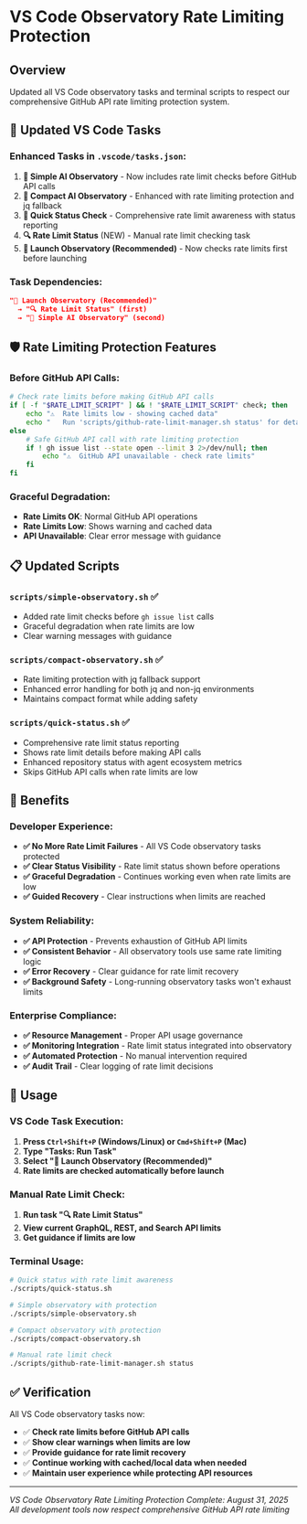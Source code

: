 # VS Code Observatory Rate Limiting Protection

## Overview

Updated all VS Code observatory tasks and terminal scripts to respect our comprehensive GitHub API rate limiting protection system.

## 🔄 **Updated VS Code Tasks**

### **Enhanced Tasks in `.vscode/tasks.json`:**

1. **🤖 Simple AI Observatory** - Now includes rate limit checks before GitHub API calls
2. **🤖 Compact AI Observatory** - Enhanced with rate limiting protection and jq fallback  
3. **🎯 Quick Status Check** - Comprehensive rate limit awareness with status reporting
4. **🔍 Rate Limit Status** (NEW) - Manual rate limit checking task
5. **🚀 Launch Observatory (Recommended)** - Now checks rate limits first before launching

### **Task Dependencies:**
```json
"🚀 Launch Observatory (Recommended)" 
  → "🔍 Rate Limit Status" (first)
  → "🤖 Simple AI Observatory" (second)
```

## 🛡️ **Rate Limiting Protection Features**

### **Before GitHub API Calls:**
```bash
# Check rate limits before making GitHub API calls
if [ -f "$RATE_LIMIT_SCRIPT" ] && ! "$RATE_LIMIT_SCRIPT" check; then
    echo "⚠️  Rate limits low - showing cached data"
    echo "   Run 'scripts/github-rate-limit-manager.sh status' for details"
else
    # Safe GitHub API call with rate limiting protection
    if ! gh issue list --state open --limit 3 2>/dev/null; then
        echo "⚠️  GitHub API unavailable - check rate limits"
    fi
fi
```

### **Graceful Degradation:**
- **Rate Limits OK**: Normal GitHub API operations
- **Rate Limits Low**: Shows warning and cached data
- **API Unavailable**: Clear error message with guidance

## 📋 **Updated Scripts**

### **`scripts/simple-observatory.sh`** ✅
- Added rate limit checks before `gh issue list` calls
- Graceful degradation when rate limits are low
- Clear warning messages with guidance

### **`scripts/compact-observatory.sh`** ✅  
- Rate limiting protection with jq fallback support
- Enhanced error handling for both jq and non-jq environments
- Maintains compact format while adding safety

### **`scripts/quick-status.sh`** ✅
- Comprehensive rate limit status reporting
- Shows rate limit details before making API calls
- Enhanced repository status with agent ecosystem metrics
- Skips GitHub API calls when rate limits are low

## 🎯 **Benefits**

### **Developer Experience:**
- **✅ No More Rate Limit Failures** - All VS Code observatory tasks protected
- **✅ Clear Status Visibility** - Rate limit status shown before operations
- **✅ Graceful Degradation** - Continues working even when rate limits are low
- **✅ Guided Recovery** - Clear instructions when limits are reached

### **System Reliability:**
- **✅ API Protection** - Prevents exhaustion of GitHub API limits
- **✅ Consistent Behavior** - All observatory tools use same rate limiting logic
- **✅ Error Recovery** - Clear guidance for rate limit recovery
- **✅ Background Safety** - Long-running observatory tasks won't exhaust limits

### **Enterprise Compliance:**
- **✅ Resource Management** - Proper API usage governance
- **✅ Monitoring Integration** - Rate limit status integrated into observatory
- **✅ Automated Protection** - No manual intervention required
- **✅ Audit Trail** - Clear logging of rate limit decisions

## 🚀 **Usage**

### **VS Code Task Execution:**
1. **Press `Ctrl+Shift+P` (Windows/Linux) or `Cmd+Shift+P` (Mac)**
2. **Type "Tasks: Run Task"**
3. **Select "🚀 Launch Observatory (Recommended)"**
4. **Rate limits are checked automatically before launch**

### **Manual Rate Limit Check:**
1. **Run task "🔍 Rate Limit Status"**
2. **View current GraphQL, REST, and Search API limits**
3. **Get guidance if limits are low**

### **Terminal Usage:**
```bash
# Quick status with rate limit awareness
./scripts/quick-status.sh

# Simple observatory with protection
./scripts/simple-observatory.sh

# Compact observatory with protection  
./scripts/compact-observatory.sh

# Manual rate limit check
./scripts/github-rate-limit-manager.sh status
```

## ✅ **Verification**

All VS Code observatory tasks now:
- ✅ **Check rate limits before GitHub API calls**
- ✅ **Show clear warnings when limits are low**
- ✅ **Provide guidance for rate limit recovery**
- ✅ **Continue working with cached/local data when needed**
- ✅ **Maintain user experience while protecting API resources**

---

_VS Code Observatory Rate Limiting Protection Complete: August 31, 2025_  
_All development tools now respect comprehensive GitHub API rate limiting_
